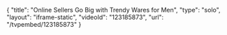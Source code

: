 {
    "title": "Online Sellers Go Big with Trendy Wares for Men",
    "type": "solo",
    "layout": "iframe-static",
    "videoId": "123185873",
    "url": "\/tvpembed\/123185873"
}